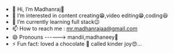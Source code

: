 - 👋 Hi, I’m Madhanraj🥰
- 👀 I’m interested in content creating😁,video editing😁,coding😆
- 🌱 I’m currently learning full stack😉
- 📫 How to reach me : mr.madhanrajaa@gmail.com
- 😄 Pronouns ------> mandii,madhaneey🤩
- ⚡ Fun fact: loved a chocolate 🍫 called kinder joy😍...

<!---
Madhan-15/Madhan-15 is a ✨ special ✨ repository because its `README.md` (this file) appears on your GitHub profile.
You can click the Preview link to take a look at your changes.
--->
